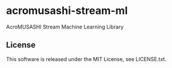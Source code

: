 acromusashi-stream-ml
=====================

AcroMUSASHI Stream Machine Learning Library

## License
This software is released under the MIT License, see LICENSE.txt.
